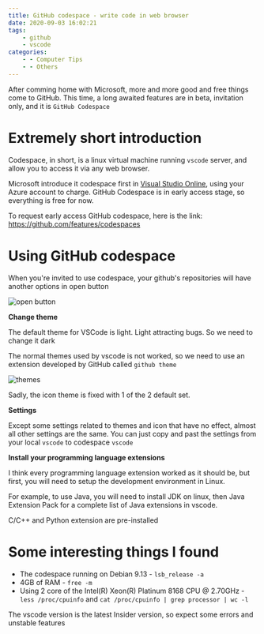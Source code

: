 ```yaml
---
title: GitHub codespace - write code in web browser
date: 2020-09-03 16:02:21
tags:
    - github
    - vscode
categories:
    - - Computer Tips
    - - Others
---
```


After comming home with Microsoft, more and more good and free things come to GitHub. This time, a long awaited features are in beta, invitation only, and it is `GitHub Codespace`

<!--more-->

# Extremely short introduction

Codespace, in short, is a linux virtual machine running `vscode` server, and allow you to access it via any web browser.

Microsoft introduce it codespace first in [Visual Studio Online](https://azure.microsoft.com/en-us/services/visual-studio-online/), using your Azure account to charge. GitHub Codespace is in early access stage, so everything is free for now.

To request early access GitHub codespace, here is the link: https://github.com/features/codespaces

# Using GitHub codespace

When you're invited to use codespace, your github's repositories will have another options in open button

![open button](https://i.imgur.com/CB6VdCg.png)

**Change theme**

The default theme for VSCode is light. Light attracting bugs. So we need to change it dark

The normal themes used by vscode is not worked, so we need to use an extension developed by GitHub called `github theme`

![themes](https://i.imgur.com/osKi6Sl.png)

Sadly, the icon theme is fixed with 1 of the 2 default set.

**Settings**

Except some settings related to themes and icon that have no effect, almost all other settings are the same. You can just copy and past the settings from your local `vscode` to codespace `vscode`

**Install your programming language extensions**

I think every programming language extension worked as it should be, but first, you will need to setup the development environment in Linux.

For example, to use Java, you will need to install JDK on linux, then Java Extension Pack for a complete list of Java extensions in vscode.

C/C++ and Python extension are pre-installed

# Some interesting things I found

* The codespace running on Debian 9.13 - `lsb_release -a`
* 4GB of RAM - `free -m`
* Using 2 core of the Intel(R) Xeon(R) Platinum 8168 CPU @ 2.70GHz - `less /proc/cpuinfo` and `cat /proc/cpuinfo | grep processor | wc -l`

The vscode version is the latest Insider version, so expect some errors and unstable features